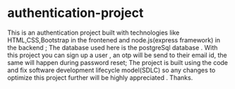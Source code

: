 # authentication-project

This is an authentication project built with technologies like HTML,CSS,Bootstrap in the frontened and node.js(express framework) in the backend ;
The database used here is the postgreSql database .
With this project you can sign up a user , an otp will be send to their email id, the same will happen during password reset;
The project is built using the code and fix software development lifecycle model(SDLC) so any changes to optimize this project further will be highly appreciated .
Thanks.
